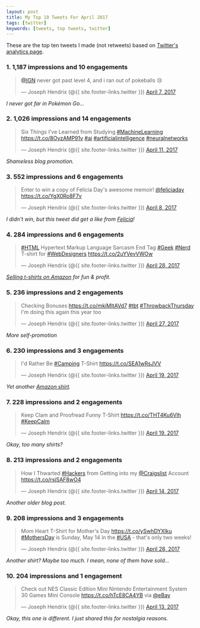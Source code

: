 ```yaml
---
layout: post
title: My Top 10 Tweets For April 2017
tags: [twitter]
keywords: [tweets, top tweets, twitter]
---
```


These are the top ten tweets I made (not retweets) based on [Twitter's analytics page](https://analytics.twitter.com/).

### 1. 1,187 impressions and 10 engagements

<blockquote class="twitter-tweet" data-lang="en"><p lang="en" dir="ltr"><a href="https://twitter.com/IGN">@IGN</a> never got past level 4, and i ran out of pokeballs 😢</p>&mdash; Joseph Hendrix (@{{ site.footer-links.twitter }}) <a href="https://twitter.com/{{ site.footer-links.twitter }}/status/850430945740152832">April 7, 2017</a></blockquote>

*I never got far in Pok&eacute;mon Go...*

### 2. 1,026 impressions and 14 engagements

<blockquote class="twitter-tweet" data-cards="hidden" data-lang="en"><p lang="en" dir="ltr">Six Things I&#39;ve Learned from Studying <a href="https://twitter.com/hashtag/MachineLearning?src=hash">#MachineLearning</a> <a href="https://t.co/8OyzAMP91v">https://t.co/8OyzAMP91v</a> <a href="https://twitter.com/hashtag/ai?src=hash">#ai</a> <a href="https://twitter.com/hashtag/artificialintelligence?src=hash">#artificialintelligence</a> <a href="https://twitter.com/hashtag/neuralnetworks?src=hash">#neuralnetworks</a></p>&mdash; Joseph Hendrix (@{{ site.footer-links.twitter }}) <a href="https://twitter.com/{{ site.footer-links.twitter }}/status/851874829359820800">April 11, 2017</a></blockquote>

*Shameless blog promotion.*

### 3. 552 impressions and 6 engagements

<blockquote class="twitter-tweet" data-lang="en"><p lang="en" dir="ltr">Enter to win a copy of Felicia Day&#39;s awesome memoir! <a href="https://twitter.com/feliciaday">@feliciaday</a> <a href="https://t.co/YgX0Ro8F7v">https://t.co/YgX0Ro8F7v</a></p>&mdash; Joseph Hendrix (@{{ site.footer-links.twitter }}) <a href="https://twitter.com/{{ site.footer-links.twitter }}/status/850811008083939328">April 8, 2017</a></blockquote>

*I didn't win, but this tweet did get a like from [Felicia](https://twitter.com/feliciaday)!*

### 4. 284 impressions and 6 engagements

<blockquote class="twitter-tweet" data-lang="en"><p lang="en" dir="ltr"><a href="https://twitter.com/hashtag/HTML?src=hash">#HTML</a> Hypertext Markup Language Sarcasm End Tag <a href="https://twitter.com/hashtag/Geek?src=hash">#Geek</a> <a href="https://twitter.com/hashtag/Nerd?src=hash">#Nerd</a> T-shirt for <a href="https://twitter.com/hashtag/WebDesigners?src=hash">#WebDesigners</a> <a href="https://t.co/2uYVevVWOw">https://t.co/2uYVevVWOw</a></p>&mdash; Joseph Hendrix (@{{ site.footer-links.twitter }}) <a href="https://twitter.com/{{ site.footer-links.twitter }}/status/858030647159525376">April 28, 2017</a></blockquote>

*[Selling t-shirts on Amazon](https://www.joehxblog.com/t-shirts/) for fun & profit.*

### 5. 236 impressions and 2 engagements

<blockquote class="twitter-tweet" data-cards="hidden" data-lang="en"><p lang="en" dir="ltr">Checking Bonuses <a href="https://t.co/mkiMItAVd7">https://t.co/mkiMItAVd7</a> <a href="https://twitter.com/hashtag/tbt?src=hash">#tbt</a> <a href="https://twitter.com/hashtag/ThrowbackThursday?src=hash">#ThrowbackThursday</a> I&#39;m doing this again this year too</p>&mdash; Joseph Hendrix (@{{ site.footer-links.twitter }}) <a href="https://twitter.com/{{ site.footer-links.twitter }}/status/857690952567328768">April 27, 2017</a></blockquote>

*More self-promotion*

### 6. 230 impressions and 3 engagements

<blockquote class="twitter-tweet" data-lang="en"><p lang="en" dir="ltr">I&#39;d Rather Be <a href="https://twitter.com/hashtag/Camping?src=hash">#Camping</a> T-Shirt <a href="https://t.co/SEA1wRsJVV">https://t.co/SEA1wRsJVV</a></p>&mdash; Joseph Hendrix (@{{ site.footer-links.twitter }}) <a href="https://twitter.com/{{ site.footer-links.twitter }}/status/854711886637617152">April 19, 2017</a></blockquote>

*Yet another [Amazon shirt](https://www.joehxblog.com/t-shirts/).*

### 7. 228 impressions and 2 engagements

<blockquote class="twitter-tweet" data-lang="en"><p lang="en" dir="ltr">Keep Clam and Proofread Funny T-Shirt <a href="https://t.co/THT4Ku6Vlh">https://t.co/THT4Ku6Vlh</a> <a href="https://twitter.com/hashtag/KeepCalm?src=hash">#KeepCalm</a></p>&mdash; Joseph Hendrix (@{{ site.footer-links.twitter }}) <a href="https://twitter.com/{{ site.footer-links.twitter }}/status/854712049242386433">April 19, 2017</a></blockquote>

*Okay, too many shirts?*

### 8. 213 impressions and 2 engagements

<blockquote class="twitter-tweet" data-lang="en"><p lang="en" dir="ltr">How I Thwarted <a href="https://twitter.com/hashtag/Hackers?src=hash">#Hackers</a> from Getting into my <a href="https://twitter.com/craigslist">@Craigslist</a> Account <a href="https://t.co/rsjSAF8wO4">https://t.co/rsjSAF8wO4</a></p>&mdash; Joseph Hendrix (@{{ site.footer-links.twitter }}) <a href="https://twitter.com/{{ site.footer-links.twitter }}/status/852936510752120832">April 14, 2017</a></blockquote>

*Another older blog post.*

### 9. 208 impressions and 3 engagements

<blockquote class="twitter-tweet" data-lang="en"><p lang="en" dir="ltr">Mom Heart T-Shirt for Mother&#39;s Day <a href="https://t.co/ySwhDYXlku">https://t.co/ySwhDYXlku</a> <a href="https://twitter.com/hashtag/MothersDay?src=hash">#MothersDay</a> is  Sunday, May 14 in the <a href="https://twitter.com/hashtag/USA?src=hash">#USA</a> - that&#39;s only two weeks!</p>&mdash; Joseph Hendrix (@{{ site.footer-links.twitter }}) <a href="https://twitter.com/{{ site.footer-links.twitter }}/status/857968093598949377">April 28, 2017</a></blockquote>

*Another shirt? Maybe too much. I mean, none of them have sold...*

### 10. 204 impressions and 1 engagement

<blockquote class="twitter-tweet" data-lang="en"><p lang="en" dir="ltr">Check out   NES Classic Edition Mini Nintendo Entertainment System 30 Games Mini Console <a href="https://t.co/hTcE8CA4YB">https://t.co/hTcE8CA4YB</a> via <a href="https://twitter.com/eBay">@eBay</a></p>&mdash; Joseph Hendrix (@{{ site.footer-links.twitter }}) <a href="https://twitter.com/{{ site.footer-links.twitter }}/status/852638300888338433">April 13, 2017</a></blockquote>

*Okay, this one is different. I just shared this for nostalgia reasons.*

<script async src="//platform.twitter.com/widgets.js" charset="utf-8"></script>
